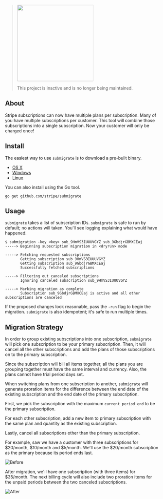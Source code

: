 > <img src="https://stripe.dev/images/badges/archived.png" width="250">
>
> This project is inactive and is no longer being maintained.

## About

Stripe subscriptions can now have multiple plans per subscription. Many of you
have multiple subscriptions per customer. This tool will combine those
subscriptions into a single subscription. Now your customer will only be
charged once!

## Install

The easiest way to use `submigrate` is to download a pre-built binary.

- [OS X](https://github.com/stripe/submigrate/releases/download/v1.0/submigrate-osx.zip)
- [Windows](https://github.com/stripe/submigrate/releases/download/v1.0/submigrate-windows.zip)
- [Linux](https://github.com/stripe/submigrate/releases/download/v1.0/submigrate-linux.tar.gz)

You can also install using the Go tool.

```
go get github.com/stripe/submigrate
```

## Usage

`submigrate` takes a list of subscription IDs. `submigrate` is safe to run by
default; no actions will taken. You'll see logging explaining what would have
happened.

```
$ submigration -key <key> sub_9HmVS3IUUUVGYZ sub_9GbdjrGBMXCEaj
-----> Beginning subscription migration in <dryrun> mode

-----> Fetching requested subscriptions
       Getting subscription sub_9HmVS3IUUUVGYZ
       Getting subscription sub_9GbdjrGBMXCEaj
       Successfully fetched subscriptions

-----> Filtering out canceled subscriptions
       Ignoring canceled subscription sub_9HmVS3IUUUVGYZ

-----> Marking migration as complete
       Subscription sub_9GbdjrGBMXCEaj is active and all other subscriptions are canceled
```

If the proposed changes look reasonable, pass the `-run` flag to begin the
migration. `submigrate` is also idempotent; it's safe to run multiple times.

## Migration Strategy

In order to group existing subscriptions into one subscription, `submigrate`
will pick one subscription to be your primary subscription. Then, it will
cancel all the other subscriptions and add the plans of those subscriptions on
to the primary subscription.

Since the subscription will bill all items together, all the plans you are
grouping together must have the same interval and currency. Also, the plans
cannot have trial period days set.

When switching plans from one subscription to another, `submigrate` will
generate proration items for the difference between the end date of the
existing subscription and the end date of the primary subscription.

First, we pick the subscription with the maximum `current_period_end` to be the
primary subscription.

For each other subscription, add a new item to primary subscription with the same
plan and quantity as the existing subscription.

Lastly, cancel all subscriptions other than the primary subscription.

For example, saw we have a customer with three subscriptions for $20/month,
$10/month and $5/month. We'll use the $20/month subscription as the primary
because its period ends last.

![Before](/docs/submigrate-before.png?raw=true)

After migration, we'll have one subscription (with three items) for $35/month.
The next billing cycle will also include two proration items for the unpaid
periods between the two canceled subscriptions.

![After](/docs/submigrate-after.png?raw=true)
